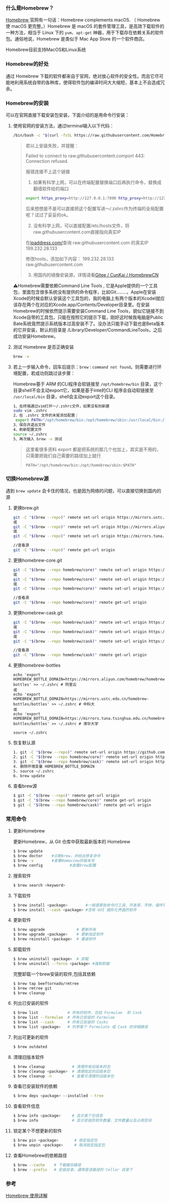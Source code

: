 ### 什么是Homebrew？

[Homebrew ](https://brew.sh/index_zh-cn.html)官网有一句话：Homebrew complements macOS. （ Homebrew 使 macOS 更完整。）Homebrew 是 macOS 的套件管理工具，是高效下载软件的一种方法，相当于 Linux 下的 `yum`、`apt-get` 神器，用于下载存在依赖关系的软件包。通俗地说，Homebrew 是类似于 Mac App Store 的一个软件商店。

Homebrew目前支持MacOS和Linux系统

### Homebrew的好处

通过 Homebrew 下载的软件都来自于官网，绝对放心软件的安全性。而且它尽可能地利用系统自带的各种库，使得软件包的编译时间大大缩短，基本上不会造成冗余。

### Homebrew的安装

可以在官网直接下载安装包安装，下面介绍的是用命令行安装：

1. 使用官网的安装方法，通过terminal输入以下代码：

   ```bash
   /bin/bash -c "$(curl -fsSL https://raw.githubusercontent.com/Homebrew/install/HEAD/install.sh)"
   ```

   >若以上安装失败，并提醒：
   >
   >Failed to connect to raw.githubusercontent.comport 443: Connection refused.
   >
   >报错连接不上这个链接
   >
   >1. 如果有科学上网，可以在终端配置替换端口后再执行命令，替换成翻墙软件给的端口
   >
   >   ```bash
   >   export https_proxy=http://127.0.0.1:7890 http_proxy=http://127.0.0.1:7890 all_proxy=socks5://127.0.0.1:7890
   >   ```
   >
   >   后来想想是不是可以直接把这个配置写进～/.zshrc作为终端的全局配置呢？试过了妥妥的ok。
   >
   >2. 没有科学上网，可以直接配置/etc/hosts文件，将raw.githubusercontent.com直接指向真实IP
   >
   >  在[ipaddress.com/](https://www.ipaddress.com)查询 raw.githubusercontent.com 的真实IP 199.232.28.133 
   >
   >  修改hosts，添加如下内容： 199.232.28.133  raw.githubusercontent.com
   >
   >3. 用国内的镜像安装源，详情请看[Gitee / CunKai / HomebrewCN](https://link.zhihu.com/?target=https%3A//gitee.com/cunkai/HomebrewCN)

   ⚠️Homebrew需要依赖Command Line Tools , 它是Apple提供的一个工具包，里面包含很多系统没有提供的命令程序，比如Git........，Apple在安装Xcode的时候会默认安装这个工具包的，我的电脑上有两个版本的Xcodel就应该存在两个在对应的Xcode.app/Contents/Developer目录里。在安装Homebrew的时候依然提示需要安装Command Line Tools，貌似它链接不到Xcode自带的工具包，只能在按照它的提示下载，刚好这时候我电脑是Public Bate系统竟然提示系统版本过高安装不了。没办法只能手动下载也是Beta版本的它并安装，默认的目录是 /Library/Developer/CommandLineTools，之后成功安装Homebrew。

2. 测试 Homebrew 是否正确安装

   ```bash
   brew -v
   ```

3. 若上一步输入命令，回车后提示：`brew：command not found`。则需要进行环境配置，若成功则跳过该步骤：

   Homebrew基于 ARM 的CLI程序会软链接至 `/opt/homebrew/bin` 目录，这个目录shell不会主动export它，如果是基于inte的CLI 程序会自动软链接至 `/usr/local/bin` 目录，shell会主动export这个目录。

   ```bash
   1、在终端通过vim打开～/.zshrc文件，如果没有则新建
   sudo vim .zshrc  
   2、在 .zshrc 文件的末尾添加配置：
    export PATH="/opt/homebrew/bin:/opt/homebrew/sbin:/usr/local/bin:/usr/bin:/bin:/usr/sbin:/sbin:$PATH"
   3、保存并退出文件
   4、刷新配置文件
   source ~/.zshrc
   5、再次输入 brew -v 测试
   
   ```
   
   >这里看很多资料 export 都是把系统的那几个也加上，其实是不用的，只需要把我们自己需要的路径加上就行
   >
   >`PATH="/opt/homebrew/bin:/opt/homebrew/sbin:$PATH"`

### 切换Homebrew源

遇到 `brew update` 会卡住的情况，也是因为网络的问题，可以直接切换到国内的源

1. 更换brew.git

   ```bash
   git -C "$(brew --repo)" remote set-url origin https://mirrors.ustc.edu.cn/brew.git # 中科大
   或
   git -C "$(brew --repo)" remote set-url origin https://mirrors.aliyun.com/homebrew/brew.git # 阿里巴巴
   或
   git -C "$(brew --repo)" remote set-url origin https://mirrors.tuna.tsinghua.edu.cn/git/homebrew/brew.git # 清华大学
   ```

   ```bash
   //查看源
   git -C "$(brew --repo)" remote get-url origin 
   ```

   

2. 更换homebrew-core.git

   ```bash
   git -C "$(brew --repo homebrew/core)" remote set-url origin https://mirrors.ustc.edu.cn/homebrew-core.git # 中科大
   或
   git -C "$(brew --repo homebrew/core)" remote set-url origin https://mirrors.aliyun.com/homebrew/homebrew-core.git # 阿里巴巴
   或
   git -C "$(brew --repo homebrew/core)" remote set-url origin https://mirrors.tuna.tsinghua.edu.cn/git/homebrew/homebrew-core.git # 清华大学
   ```

   ```bash
   //查看源
   git -C "$(brew --repo homebrew/core)" remote get-url origin
   ```

   

3. 更换homebrew-cask.git

   ```bash
   git -C "$(brew --repo homebrew/cask)" remote set-url origin https://mirrors.ustc.edu.cn/homebrew-cask.git # 中科大
   或
   git -C "$(brew --repo homebrew/cask)" remote set-url origin https://mirrors.aliyun.com/homebrew/homebrew-cask.git # 阿里巴巴
   或
   git -C "$(brew --repo homebrew/cask)" remote set-url origin https://mirrors.tuna.tsinghua.edu.cn/git/homebrew/homebrew-cask.git # 清华大学
   ```

   ```bash
   //查看源
   git -C "$(brew --repo homebrew/cask)" remote get-url origin
   ```

   

4. 更换homebrew-bottles

   ```text
   echo 'export HOMEBREW_BOTTLE_DOMAIN=https://mirrors.aliyun.com/homebrew/homebrew-bottles' >> ~/.zshrc # 阿里云
   或
   echo 'export HOMEBREW_BOTTLE_DOMAIN=https://mirrors.ustc.edu.cn/homebrew-bottles/bottles' >> ~/.zshrc # 中科大
   或
   echo 'export HOMEBREW_BOTTLE_DOMAIN=https://mirrors.tuna.tsinghua.edu.cn/homebrew-bottles/bottles' >> ~/.zshrc # 清华大学
   
   source ~/.zshrc
   ```

5. 恢复默认源

   ```bash
   1. git -C "$(brew --repo)" remote set-url origin https://github.com/Homebrew/brew.git
   2. git -C "$(brew --repo homebrew/core)" remote set-url origin https://github.com/Homebrew/homebrew-core.git
   3. git -C "$(brew --repo homebrew/cask)" remote set-url origin https://github.com/Homebrew/homebrew-cask.git
   4. 删除环境变量 HOMEBREW_BOTTLE_DOMAIN
   5. source ~/.zshrc
   6. brew update
   ```

6. 查看brew源

   ```bash
   $ git -C "$(brew --repo)" remote get-url origin
   $ git -C "$(brew --repo homebrew/core)" remote get-url origin 
   $ git -C "$(brew --repo homebrew/cask)" remote get-url origin 
   ```

   

### 常用命令

1. 更新Homebrew

   更新Homebrew，从 Git 仓库中获取最新版本的 Homebrew

   ```bash
   $ brew update 
   $ brew doctor    #诊断brew，并给出修复命令
   $ brew -v        #查看Homeview的版本号
   $ brew config            #查看brew配置
   ```

2. 搜索软件

   ```bash
   $ brew search <keyword>  
   ```

3. 下载软件

   ```bash
   $ brew install <package>        #一般是那些命令行工具、开发库、字体、插件等
   $ brew install --cask <package> #含有 GUI 图形化界面的软件
   ```

4. 更新软件

   ```bash
   $ brew upgrade              # 更新所有
   $ brew upgrade <package>    # 更新指定软件
   $ brew reinstall <package>  # 重装软件
   ```

5. 卸载软件

   ```bash
   $ brew uninstall <package>  # 卸载
   $ brew uninstall --force <package> #强制卸载
   ```

   完整卸载一个brew安装的软件,包括其依赖

   ```bash
   $ brew tap beeftornado/rmtree
   $ brew rmtree git
   $ brew cleanup
   ```

6. 列出已安装的软件

   ```bash
   $ brew list             # 所有的软件，包括 Formulae  和 Cask
   $ brew list --formulae  # 所有已安装的 Formulae
   $ brew list --cask      # 所有已安装的 Casks
   $ brew list <package>   # 列举某个 Formulate 或 Cask 的详细路径
   ```

7. 列出可更新的软件

   ```bash
   $ brew outdated
   ```

8. 清理旧版本软件

   ```bash
   $ brew cleanup            # 清理所有旧版本的包
   $ brew cleanup <package>  # 清理指定的旧版本包
   $ brew cleanup -n         # 查看可清理的旧版本包
   ```

9. 查看已安装软件的依赖

   ```bash
   $ brew deps <package> --installed --tree
   ```

10. 查看软件信息

    ```bash
    $ brew info <package>     # 显示某个包信息
    $ brew info               # 显示安装的软件数量、文件数量以及占用空间
    ```

11. 锁定某个不想更新的软件

    ```bash
    $ brew pin <package>       # 锁定指定包
    $ brew unpin <package>     # 取消锁定指定包
    ```

12. 查看Homebrew的依赖路径

    ```bash
    $ brew --cache    # 下载缓存路径
    $ brew --prefix   # 安装目录，通常是该路径的 Cellar 目录下
    ```



### 参考

[Homebrew 使用详解](https://zhuanlan.zhihu.com/p/30704752)